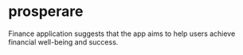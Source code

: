 # prosperare
 Finance application suggests that the app aims to help users achieve financial well-being and success.
